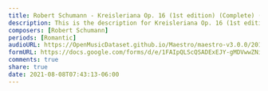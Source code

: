```yaml
---
title: Robert Schumann - Kreisleriana Op. 16 (1st edition) (Complete) (1)
description: This is the description for Kreisleriana Op. 16 (1st edition) (Complete) by Robert Schumann
composers: [Robert Schumann]
periods: [Romantic]
audioURL: https://OpenMusicDataset.github.io/Maestro/maestro-v3.0.0/2014/MIDI-UNPROCESSED_11-13_R1_2014_MID--AUDIO_12_R1_2014_wav--1.midi
formURL: https://docs.google.com/forms/d/e/1FAIpQLScQSADExEJY-gMDVwwZNimyY8Auat-LtQ30HVlTNYksJXR33A/viewform
comments: true
share: true
date: 2021-08-08T07:43:13-06:00
---
```

